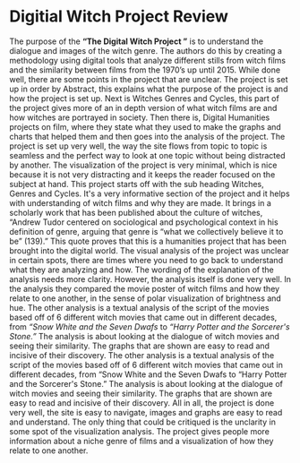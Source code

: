# Digitial Witch Project Review 
  The purpose of the **“The Digital Witch Project ”** is to understand the dialogue and images of the witch genre. The authors do this by creating a methodology using digital tools that analyze different stills from witch films and the similarity between films from the 1970’s up until 2015. While done well, there are some points in the project that are unclear. The project is set up in order by Abstract, this explains what the purpose of the project is and how the project is set up. Next is Witches Genres and Cycles, this part of the project gives more of an in depth version of what witch films are and how witches are portrayed in society. Then there is, Digital Humanities projects on film, where they state what they used to make the graphs and charts that helped them and then goes into the analysis of the project.
  The project is set up very well, the way the site flows from topic to topic is seamless and the perfect way to look at one topic without being distracted by another. The visualization of the project is very minimal, which is nice because it is not very distracting and it keeps the reader focused on the subject at hand. This project starts off with the sub heading Witches, Genres and Cycles. It's a very informative section of the project and it helps with understanding of witch films and why they are made. It brings in a scholarly work that has been published about the culture of witches, “Andrew Tudor centered on sociological and psychological context in his definition of genre, arguing that genre is “what we collectively believe it to be” (139).” This quote proves that this is a humanities project that has been brought into the digital world. 
  The visual analysis of the project was unclear in certain spots, there are times where you need to go back to understand what they are analyzing and how. The wording of the explanation of the analysis needs more clarity. However, the analysis itself is done very well. In the analysis they compared the movie poster of witch films and how they relate to one another, in the sense of polar visualization of brightness and hue. 
The other analysis is a textual analysis of the script of the movies based off of 6 different witch movies that came out in different decades, from _“Snow White and the Seven Dwafs_ to _“Harry Potter and the Sorcerer's Stone.”_ The analysis is about looking at  the dialogue of witch movies and seeing their similarity. The graphs that are shown are easy to read and incisive of their discovery. 
The other analysis is a textual analysis of the script of the movies based off of 6 different witch movies that came out in different decades, from “Snow White and the Seven Dwafs to “Harry Potter and the Sorcerer's Stone.” The analysis is about looking at  the dialogue of witch movies and seeing their similarity. The graphs that are shown are easy to read and incisive of their discovery. 
  All in all, the project is done very well, the site is easy to navigate, images and graphs are easy to read and understand. The only thing that could be critiqued is the unclarity in some spot of the visualization analysis. The project gives people more information about a niche genre of films and a visualization of how they relate to one another. 

